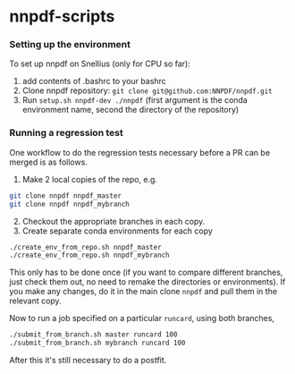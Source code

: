 # nnpdf-scripts

### Setting up the environment
To set up nnpdf on Snellius (only for CPU so far):
1. add contents of .bashrc to your bashrc
2. Clone nnpdf repository: `git clone git@github.com:NNPDF/nnpdf.git`
3. Run `setup.sh nnpdf-dev ./nnpdf` 
    (first argument is the conda environment name, second the directory of the repository)

### Running a regression test
One workflow to do the regression tests necessary before a PR can be merged is as follows.
1. Make 2 local copies of the repo, e.g.
```bash
git clone nnpdf nnpdf_master
git clone nnpdf nnpdf_mybranch
```
2. Checkout the appropriate branches in each copy.
3. Create separate conda environments for each copy
```bash
./create_env_from_repo.sh nnpdf_master
./create_env_from_repo.sh nnpdf_mybranch
```

This only has to be done once (if you want to compare different branches, just check them out, no need to remake the directories or environments).
If you make any changes, do it in the main clone `nnpdf` and pull them in the relevant copy.

Now to run a job specified on a particular `runcard`, using both branches,
```bash
./submit_from_branch.sh master runcard 100
./submit_from_branch.sh mybranch runcard 100
```

After this it's still necessary to do a postfit.
